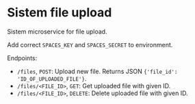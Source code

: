 # Sistem file upload

Sistem microservice for file upload.

Add correct `SPACES_KEY` and `SPACES_SECRET` to environment.

Endpoints:

- `/files`, `POST`: Upload new file. Returns JSON `{'file_id': 'ID_OF_UPLOADED_FILE'}`.
- `/files/<FILE_ID>`, `GET`: Get uploaded file with given ID.
- `/files/<FILE_ID>`, `DELETE`: Delete uploaded file with given ID.
